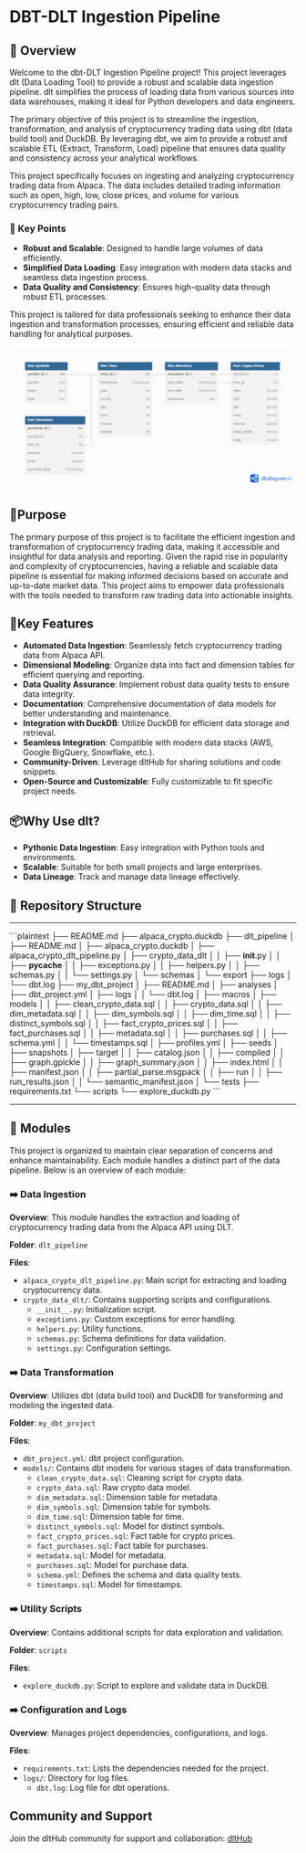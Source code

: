 # DBT-DLT Ingestion Pipeline


## 📍 Overview

Welcome to the dbt-DLT Ingestion Pipeline project! This project leverages dlt (Data Loading Tool) to provide a robust and scalable data ingestion pipeline. dlt simplifies the process of loading data from various sources into data warehouses, making it ideal for Python developers and data engineers.

The primary objective of this project is to streamline the ingestion, transformation, and analysis of cryptocurrency trading data using dbt (data build tool) and DuckDB. By leveraging dbt, we aim to provide a robust and scalable ETL (Extract, Transform, Load) pipeline that ensures data quality and consistency across your analytical workflows.

This project specifically focuses on ingesting and analyzing cryptocurrency trading data from Alpaca. The data includes detailed trading information such as open, high, low, close prices, and volume for various cryptocurrency trading pairs.

### 🔑 Key Points

- **Robust and Scalable**: Designed to handle large volumes of data efficiently.
- **Simplified Data Loading**: Easy integration with modern data stacks and seamless data ingestion process.
- **Data Quality and Consistency**: Ensures high-quality data through robust ETL processes.

This project is tailored for data professionals seeking to enhance their data ingestion and transformation processes, ensuring efficient and reliable data handling for analytical purposes.


![Diagram](images/diagram5.png)

## 🎯Purpose

The primary purpose of this project is to facilitate the efficient ingestion and transformation of cryptocurrency trading data, making it accessible and insightful for data analysis and reporting. Given the rapid rise in popularity and complexity of cryptocurrencies, having a reliable and scalable data pipeline is essential for making informed decisions based on accurate and up-to-date market data. This project aims to empower data professionals with the tools needed to transform raw trading data into actionable insights.


##  🌟Key Features

- **Automated Data Ingestion**: Seamlessly fetch cryptocurrency trading data from Alpaca API.
- **Dimensional Modeling**: Organize data into fact and dimension tables for efficient querying and reporting.
- **Data Quality Assurance**: Implement robust data quality tests to ensure data integrity.
- **Documentation**: Comprehensive documentation of data models for better understanding and maintenance.
- **Integration with DuckDB**: Utilize DuckDB for efficient data storage and retrieval.
- **Seamless Integration**: Compatible with modern data stacks (AWS, Google BigQuery, Snowflake, etc.).
- **Community-Driven**: Leverage dltHub for sharing solutions and code snippets.
- **Open-Source and Customizable**: Fully customizable to fit specific project needs.

## 📦Why Use dlt?

- **Pythonic Data Ingestion**: Easy integration with Python tools and environments.
- **Scalable**: Suitable for both small projects and large enterprises.
- **Data Lineage**: Track and manage data lineage effectively.



## 📂 Repository Structure
---
\```plaintext
├── README.md
├── alpaca_crypto.duckdb
├── dlt_pipeline
│   ├── README.md
│   ├── alpaca_crypto.duckdb
│   ├── alpaca_crypto_dlt_pipeline.py
│   ├── crypto_data_dlt
│   │   ├── __init__.py
│   │   ├── __pycache__
│   │   ├── exceptions.py
│   │   ├── helpers.py
│   │   ├── schemas.py
│   │   └── settings.py
│   └── schemas
│       └── export
├── logs
│   └── dbt.log
├── my_dbt_project
│   ├── README.md
│   ├── analyses
│   ├── dbt_project.yml
│   ├── logs
│   │   └── dbt.log
│   ├── macros
│   ├── models
│   │   ├── clean_crypto_data.sql
│   │   ├── crypto_data.sql
│   │   ├── dim_metadata.sql
│   │   ├── dim_symbols.sql
│   │   ├── dim_time.sql
│   │   ├── distinct_symbols.sql
│   │   ├── fact_crypto_prices.sql
│   │   ├── fact_purchases.sql
│   │   ├── metadata.sql
│   │   ├── purchases.sql
│   │   ├── schema.yml
│   │   └── timestamps.sql
│   ├── profiles.yml
│   ├── seeds
│   ├── snapshots
│   ├── target
│   │   ├── catalog.json
│   │   ├── compiled
│   │   ├── graph.gpickle
│   │   ├── graph_summary.json
│   │   ├── index.html
│   │   ├── manifest.json
│   │   ├── partial_parse.msgpack
│   │   ├── run
│   │   ├── run_results.json
│   │   └── semantic_manifest.json
│   └── tests
├── requirements.txt
└── scripts
    └── explore_duckdb.py
\```

---

## 🧩 Modules

This project is organized to maintain clear separation of concerns and enhance maintainability. Each module handles a distinct part of the data pipeline. Below is an overview of each module:

### ➡️ Data Ingestion

**Overview**: This module handles the extraction and loading of cryptocurrency trading data from the Alpaca API using DLT.

**Folder**: `dlt_pipeline`

**Files**:
- `alpaca_crypto_dlt_pipeline.py`: Main script for extracting and loading cryptocurrency data.
- `crypto_data_dlt/`: Contains supporting scripts and configurations.
  - `__init__.py`: Initialization script.
  - `exceptions.py`: Custom exceptions for error handling.
  - `helpers.py`: Utility functions.
  - `schemas.py`: Schema definitions for data validation.
  - `settings.py`: Configuration settings.

### ➡️ Data Transformation

**Overview**: Utilizes dbt (data build tool) and DuckDB for transforming and modeling the ingested data.

**Folder**: `my_dbt_project`

**Files**:
- `dbt_project.yml`: dbt project configuration.
- `models/`: Contains dbt models for various stages of data transformation.
  - `clean_crypto_data.sql`: Cleaning script for crypto data.
  - `crypto_data.sql`: Raw crypto data model.
  - `dim_metadata.sql`: Dimension table for metadata.
  - `dim_symbols.sql`: Dimension table for symbols.
  - `dim_time.sql`: Dimension table for time.
  - `distinct_symbols.sql`: Model for distinct symbols.
  - `fact_crypto_prices.sql`: Fact table for crypto prices.
  - `fact_purchases.sql`: Fact table for purchases.
  - `metadata.sql`: Model for metadata.
  - `purchases.sql`: Model for purchase data.
  - `schema.yml`: Defines the schema and data quality tests.
  - `timestamps.sql`: Model for timestamps.

### ➡️ Utility Scripts

**Overview**: Contains additional scripts for data exploration and validation.

**Folder**: `scripts`

**Files**:
- `explore_duckdb.py`: Script to explore and validate data in DuckDB.

### ➡️ Configuration and Logs

**Overview**: Manages project dependencies, configurations, and logs.

**Files**:
- `requirements.txt`: Lists the dependencies needed for the project.
- `logs/`: Directory for log files.
  - `dbt.log`: Log file for dbt operations.

## Community and Support

Join the dltHub community for support and collaboration: [dltHub](https://dlthub.com)

